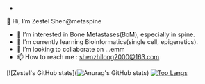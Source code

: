 -
 👋 Hi, I’m Zestel Shen@metaspine
- 👀 I’m interested in Bone Metastases(BoM), especially in spine.
- 🌱 I’m currently learning Bioinformatics(single cell, epigenetics).
- 💞️ I’m looking to collaborate on ...emm
- 📫 How to reach me : shenzhilong2000@163.com

<!---
metaspine/metaspine is a ✨ special ✨ repository because its `README.md` (this file) appears on your GitHub profile.
You can click the Preview link to take a look at your changes.
--->
[![Zestel's GitHub stats](![Anurag's GitHub stats](https://github-readme-stats.vercel.app/api?username=metaspine&show_icons=true&theme=gruvbox))
[![Top Langs](https://github-readme-stats.vercel.app/api/top-langs/?username=metaspine&layout=compact)](https://github.com/metaspine/github-readme-stats)
